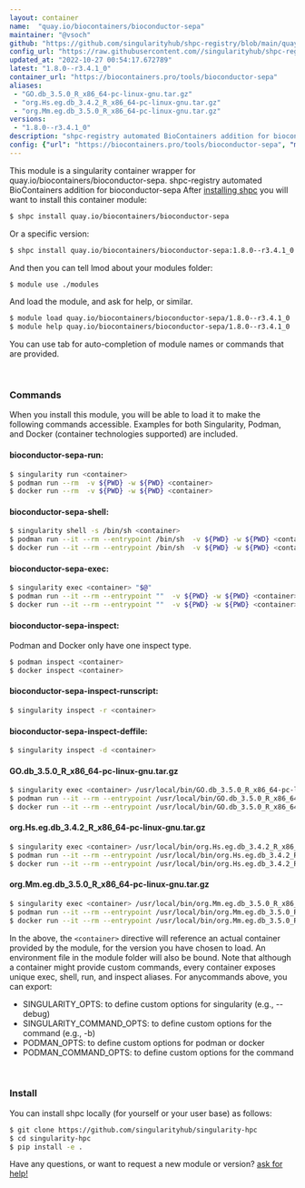 ```yaml
---
layout: container
name:  "quay.io/biocontainers/bioconductor-sepa"
maintainer: "@vsoch"
github: "https://github.com/singularityhub/shpc-registry/blob/main/quay.io/biocontainers/bioconductor-sepa/container.yaml"
config_url: "https://raw.githubusercontent.com//singularityhub/shpc-registry/main/quay.io/biocontainers/bioconductor-sepa/container.yaml"
updated_at: "2022-10-27 00:54:17.672789"
latest: "1.8.0--r3.4.1_0"
container_url: "https://biocontainers.pro/tools/bioconductor-sepa"
aliases:
 - "GO.db_3.5.0_R_x86_64-pc-linux-gnu.tar.gz"
 - "org.Hs.eg.db_3.4.2_R_x86_64-pc-linux-gnu.tar.gz"
 - "org.Mm.eg.db_3.5.0_R_x86_64-pc-linux-gnu.tar.gz"
versions:
 - "1.8.0--r3.4.1_0"
description: "shpc-registry automated BioContainers addition for bioconductor-sepa"
config: {"url": "https://biocontainers.pro/tools/bioconductor-sepa", "maintainer": "@vsoch", "description": "shpc-registry automated BioContainers addition for bioconductor-sepa", "latest": {"1.8.0--r3.4.1_0": "sha256:56e29c4a2e3ed957c0cc6e8fd6fc6c973ccb02ed057fd7ca8524f4d0f5275bfd"}, "tags": {"1.8.0--r3.4.1_0": "sha256:56e29c4a2e3ed957c0cc6e8fd6fc6c973ccb02ed057fd7ca8524f4d0f5275bfd"}, "docker": "quay.io/biocontainers/bioconductor-sepa", "aliases": {"GO.db_3.5.0_R_x86_64-pc-linux-gnu.tar.gz": "/usr/local/bin/GO.db_3.5.0_R_x86_64-pc-linux-gnu.tar.gz", "org.Hs.eg.db_3.4.2_R_x86_64-pc-linux-gnu.tar.gz": "/usr/local/bin/org.Hs.eg.db_3.4.2_R_x86_64-pc-linux-gnu.tar.gz", "org.Mm.eg.db_3.5.0_R_x86_64-pc-linux-gnu.tar.gz": "/usr/local/bin/org.Mm.eg.db_3.5.0_R_x86_64-pc-linux-gnu.tar.gz"}}
---
```


This module is a singularity container wrapper for quay.io/biocontainers/bioconductor-sepa.
shpc-registry automated BioContainers addition for bioconductor-sepa
After [installing shpc](#install) you will want to install this container module:


```bash
$ shpc install quay.io/biocontainers/bioconductor-sepa
```

Or a specific version:

```bash
$ shpc install quay.io/biocontainers/bioconductor-sepa:1.8.0--r3.4.1_0
```

And then you can tell lmod about your modules folder:

```bash
$ module use ./modules
```

And load the module, and ask for help, or similar.

```bash
$ module load quay.io/biocontainers/bioconductor-sepa/1.8.0--r3.4.1_0
$ module help quay.io/biocontainers/bioconductor-sepa/1.8.0--r3.4.1_0
```

You can use tab for auto-completion of module names or commands that are provided.

<br>

### Commands

When you install this module, you will be able to load it to make the following commands accessible.
Examples for both Singularity, Podman, and Docker (container technologies supported) are included.

#### bioconductor-sepa-run:

```bash
$ singularity run <container>
$ podman run --rm  -v ${PWD} -w ${PWD} <container>
$ docker run --rm  -v ${PWD} -w ${PWD} <container>
```

#### bioconductor-sepa-shell:

```bash
$ singularity shell -s /bin/sh <container>
$ podman run --it --rm --entrypoint /bin/sh  -v ${PWD} -w ${PWD} <container>
$ docker run --it --rm --entrypoint /bin/sh  -v ${PWD} -w ${PWD} <container>
```

#### bioconductor-sepa-exec:

```bash
$ singularity exec <container> "$@"
$ podman run --it --rm --entrypoint ""  -v ${PWD} -w ${PWD} <container> "$@"
$ docker run --it --rm --entrypoint ""  -v ${PWD} -w ${PWD} <container> "$@"
```

#### bioconductor-sepa-inspect:

Podman and Docker only have one inspect type.

```bash
$ podman inspect <container>
$ docker inspect <container>
```

#### bioconductor-sepa-inspect-runscript:

```bash
$ singularity inspect -r <container>
```

#### bioconductor-sepa-inspect-deffile:

```bash
$ singularity inspect -d <container>
```


#### GO.db_3.5.0_R_x86_64-pc-linux-gnu.tar.gz

```bash
$ singularity exec <container> /usr/local/bin/GO.db_3.5.0_R_x86_64-pc-linux-gnu.tar.gz
$ podman run --it --rm --entrypoint /usr/local/bin/GO.db_3.5.0_R_x86_64-pc-linux-gnu.tar.gz   -v ${PWD} -w ${PWD} <container> -c " $@"
$ docker run --it --rm --entrypoint /usr/local/bin/GO.db_3.5.0_R_x86_64-pc-linux-gnu.tar.gz   -v ${PWD} -w ${PWD} <container> -c " $@"
```


#### org.Hs.eg.db_3.4.2_R_x86_64-pc-linux-gnu.tar.gz

```bash
$ singularity exec <container> /usr/local/bin/org.Hs.eg.db_3.4.2_R_x86_64-pc-linux-gnu.tar.gz
$ podman run --it --rm --entrypoint /usr/local/bin/org.Hs.eg.db_3.4.2_R_x86_64-pc-linux-gnu.tar.gz   -v ${PWD} -w ${PWD} <container> -c " $@"
$ docker run --it --rm --entrypoint /usr/local/bin/org.Hs.eg.db_3.4.2_R_x86_64-pc-linux-gnu.tar.gz   -v ${PWD} -w ${PWD} <container> -c " $@"
```


#### org.Mm.eg.db_3.5.0_R_x86_64-pc-linux-gnu.tar.gz

```bash
$ singularity exec <container> /usr/local/bin/org.Mm.eg.db_3.5.0_R_x86_64-pc-linux-gnu.tar.gz
$ podman run --it --rm --entrypoint /usr/local/bin/org.Mm.eg.db_3.5.0_R_x86_64-pc-linux-gnu.tar.gz   -v ${PWD} -w ${PWD} <container> -c " $@"
$ docker run --it --rm --entrypoint /usr/local/bin/org.Mm.eg.db_3.5.0_R_x86_64-pc-linux-gnu.tar.gz   -v ${PWD} -w ${PWD} <container> -c " $@"
```



In the above, the `<container>` directive will reference an actual container provided
by the module, for the version you have chosen to load. An environment file in the
module folder will also be bound. Note that although a container
might provide custom commands, every container exposes unique exec, shell, run, and
inspect aliases. For anycommands above, you can export:

 - SINGULARITY_OPTS: to define custom options for singularity (e.g., --debug)
 - SINGULARITY_COMMAND_OPTS: to define custom options for the command (e.g., -b)
 - PODMAN_OPTS: to define custom options for podman or docker
 - PODMAN_COMMAND_OPTS: to define custom options for the command

<br>

### Install

You can install shpc locally (for yourself or your user base) as follows:

```bash
$ git clone https://github.com/singularityhub/singularity-hpc
$ cd singularity-hpc
$ pip install -e .
```

Have any questions, or want to request a new module or version? [ask for help!](https://github.com/singularityhub/singularity-hpc/issues)